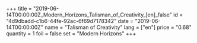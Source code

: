 +++
title = "2019-06-14T00:00:00Z_Modern_Horizons_Talisman_of_Creativity_[en]_false"
id = "4d9dbadd-c1b6-44fe-92ac-6f69d7178342"
date = "2019-06-14T00:00:00Z"
name = "Talisman of Creativity"
lang = ["en"]
price = "0.68"
quantity = 1
foil = false
set = "Modern Horizons"
+++
